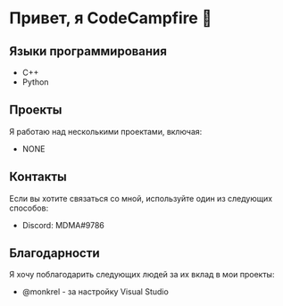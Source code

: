 <h1>Привет, я CodeCampfire 👋</h1>

<h2>Языки программирования</h2>

 - C++<br>
 - Python
<h2>Проекты</h2>
Я работаю над несколькими проектами, включая:

 - NONE
<h2>Контакты</h2>
Если вы хотите связаться со мной, используйте один из следующих способов:


 - Discord: MDMA#9786

<h2>Благодарности</h2>
Я хочу поблагодарить следующих людей за их вклад в мои проекты:

 - @monkrel - за настройку Visual Studio
